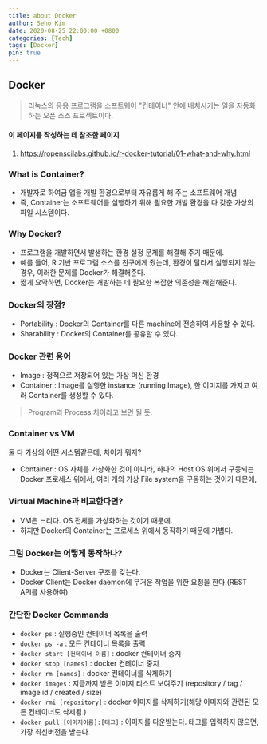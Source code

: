 ```yaml
---
title: about Docker
author: Seho Kim
date: 2020-08-25 22:00:00 +0800
categories: [Tech]
tags: [Docker]
pin: true
---
```


## **Docker**
> 리눅스의 응용 프로그램을 소프트웨어 "컨테이너" 안에 배치시키는 일을 자동화하는 오픈 소스 프로젝트이다.

#### 이 페이지를 작성하는 데 참조한 페이지
1. <https://ropenscilabs.github.io/r-docker-tutorial/01-what-and-why.html>

### **What is Container?**
* 개발자로 하여금 앱을 개발 환경으로부터 자유롭게 해 주는 소프트웨어 개념
* 즉, Container는 소프트웨어를 실행하기 위해 필요한 개발 환경을 다 갖춘 가상의 파일 시스템이다.


### **Why Docker?**
* 프로그램을 개발하면서 발생하는 환경 설정 문제를 해결해 주기 때문에.
* 예를 들어, R 기반 프로그램 소스를 친구에게 줬는데, 환경이 달라서 실행되지 않는 경우, 이러한 문제를 Docker가 해결해준다.
* 짧게 요약하면, Docker는 개발하는 데 필요한 복잡한 의존성을 해결해준다.

### **Docker의 장점?**
* Portability : Docker의 Container를 다른 machine에 전송하여 사용할 수 있다.
* Sharability : Docker의 Container를 공유할 수 있다.

### **Docker 관련 용어**
* Image : 정적으로 저장되어 있는 가상 머신 환경
* Container : Image를 실행한 instance (running Image), 한 이미지를 가지고 여러 Container를 생성할 수 있다.
> Program과 Process 차이라고 보면 될 듯.

### **Container vs VM**
둘 다 가상의 어떤 시스템같은데, 차이가 뭐지?
* Container : OS 자체를 가상화한 것이 아니라, 하나의 Host OS 위에서 구동되는 Docker 프로세스 위에서, 여러 개의 가상 File system을 구동하는 것이기 때문에, 

### **Virtual Machine과 비교한다면?**
* VM은 느리다. OS 전체를 가상화하는 것이기 때문에.
* 하지만 Docker의 Container는 프로세스 위에서 동작하기 때문에 가볍다.

### **그럼 Docker는 어떻게 동작하나?**
* Docker는 Client-Server 구조를 갖는다.
* Docker Client는 Docker daemon에 무거운 작업을 위한 요청을 한다.(REST API를 사용하여)


### **간단한 Docker Commands**
* `docker ps` : 실행중인 컨테이너 목록을 출력
* `docker ps -a` : 모든 컨테이너 목록을 출력
* `docker start [컨테이너 이름]` : docker 컨테이너 중지
* `docker stop [names]` : docker 컨테이너 중지
* `docker rm [names]` : docker 컨테이너를 삭제하기
* `docker images` : 지금까지 받은 이미지 리스트 보여주기 (repository / tag / image id / created / size)
* `docker rmi [repository]` : docker 이미지를 삭제하기(해당 이미지와 관련된 모든 컨테이너도 삭제됨.)
* `docker pull [이미지이름]:[태그]` : 이미지를 다운받는다. 태그를 입력하지 않으면, 가장 최신버전을 받는다.